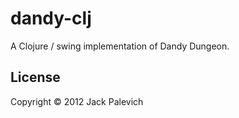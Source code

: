 # dandy-clj

A Clojure / swing implementation of Dandy Dungeon.

## License

Copyright © 2012 Jack Palevich

